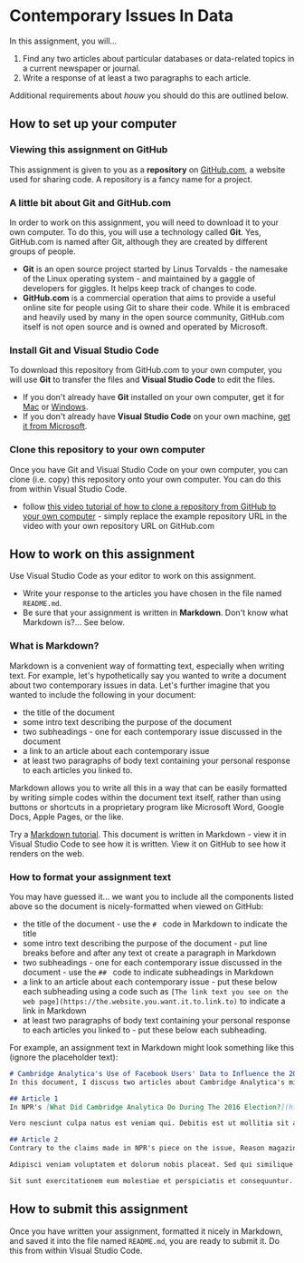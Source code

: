 # Contemporary Issues In Data

In this assignment, you will...
1. Find any two articles about particular databases or data-related topics in a current newspaper or journal.
1. Write a response of at least a two paragraphs to each article.

Additional requirements about *houw* you should do this are outlined below.

## How to set up your computer 
### Viewing this assignment on GitHub
This assignment is given to you as a **repository** on [GitHub.com](htts://github.com), a website used for sharing code.  A repository is a fancy name for a project.

### A little bit about Git and GitHub.com
In order to work on this assignment, you will need to download it to your own computer.  To do this, you will use a technology called **Git**.  Yes, GitHub.com is named after Git, although they are created by different groups of people. 
- **Git** is an open source project started by Linus Torvalds - the namesake of the Linux operating system - and maintained by a gaggle of developers for giggles.  It helps keep track of changes to code.
- **GitHub.com** is a commercial operation that aims to provide a useful online site for people using Git to share their code.  While it is embraced and heavily used by many in the open source community, GitHub.com itself is not open source and is owned and operated by Microsoft.
### Install Git and Visual Studio Code
To download this repository from GitHub.com to your own computer, you will use **Git** to transfer the files and **Visual Studio Code** to edit the files.
- If you don't already have **Git** installed on your own computer, get it for [Mac](https://git-scm.com/downloads) or [Windows](https://gitforwindows.org/).
- If you don't already have **Visual Studio Code** on your own machine, [get it from Microsoft](https://code.visualstudio.com/).

### Clone this repository to your own computer
Once you have Git and Visual Studio Code on your own computer, you can clone (i.e. copy) this repository onto your own computer.  You can do this from within Visual Studio Code.
- follow [this video tutorial of how to clone a repository from GitHub to your own computer](https://www.youtube.com/watch?v=axcny0o1NYo) - simply replace the example repository URL in the video with your own repository URL on GitHub.com

## How to work on this assignment
Use Visual Studio Code as your editor to work on this assignment.
- Write your response to the articles you have chosen in the file named `README.md`.
- Be sure that your assignment is written in **Markdown**.  Don't know what Markdown is?... See below.

### What is Markdown?
Markdown is a convenient way of formatting text, especially when writing text.  For example, let's hypothetically say you wanted to write a document about two contemporary issues in data.  Let's further imagine that you wanted to include the following in your document:
- the title of the document
- some intro text describing the purpose of the document
- two subheadings - one for each contemporary issue discussed in the document
- a link to an article about each contemporary issue
- at least two paragraphs of body text containing your personal response to each articles you linked to.

Markdown allows you to write all this in a way that can be easily formatted by writing simple codes within the document text itself, rather than using buttons or shortcuts in a proprietary program like Microsoft Word, Google Docs, Apple Pages, or the like.

Try a [Markdown tutorial](https://www.markdowntutorial.com/).  This document is written in Markdown - view it in Visual Studio Code to see how it is written.  View it on GitHub to see how it renders on the web.

### How to format your assignment text
You may have guessed it... we want you to include all the components listed above so the document is nicely-formatted when viewed on GitHub:
- the title of the document - use the `# ` code in Markdown to indicate the title
- some intro text describing the purpose of the document - put line breaks before and after any text ot create a paragraph in Markdown
- two subheadings - one for each contemporary issue discussed in the document - use the `## ` code to indicate subheadings in Markdown
- a link to an article about each contemporary issue - put these below each subheading using a code such as `[The link text you see on the web page](https://the.website.you.want.it.to.link.to)` to indicate a link in Markdown
- at least two paragraphs of body text containing your personal response to each articles you linked to - put these below each subheading.

For example, an assignment text in Markdown might look something like this (ignore the placeholder text):
```markdown
# Cambridge Analytica's Use of Facebook Users' Data to Influence the 2016 Presidential Election
In this document, I discuss two articles about Cambridge Analytica's mining of Facebook data and the claims made by some that it altered the course of the 2016 US Presidential Election.  I present and discuss two opposing views on this important matter.

## Article 1
In NPR's [What Did Cambridge Analytica Do During The 2016 Election?](https://www.npr.org/2018/03/20/595338116/what-did-cambridge-analytica-do-during-the-2016-election), est et vitae rem excepturi voluptatem reprehenderit. At deserunt necessitatibus natus minus dignissimos qui adipisci. Sapiente incidunt vero deserunt sunt nam. Reiciendis laborum. Ea ab omnis porro nihil. Corrupti similique dignissimos dignissimos soluta dolor. Facere vel repudiandae qui non velit.

Vero nesciunt culpa natus est veniam qui. Debitis est ut mollitia sit assumenda vel atque voluptas. Officiis fugit veniam enim. A quisquam omnis commodi nemo officiis aspernatur recusandae. Rerum aut placeat nesciunt placeat deleniti. Fugiat cumque dolores sequi et iste deleniti perferendis. Vitae et maxime aperiam est molestias id. Eligendi et sint quibusdam et excepturi. Totam facilis eius est.

## Article 2
Contrary to the claims made in NPR's piece on the issue, Reason magazine's [Cambridge Analytica, the Election Interference Operation That Wasn't](https://reason.com/2020/11/03/cambridge-analytica-the-election-interference-operation-that-wasnt/) sint dignissimos id libero ipsum facere sit ducimus. Fugit quia excepturi voluptas soluta. Nobis ut omnis dolor quod quae ad dolor inventore. Sint tenetur ab voluptatum sequi. Ad eligendi reprehenderit ut optio. Cumque aspernatur unde numquam enim suscipit. Quod aliquid et eaque eius unde atque distinctio consequatur. Laudantium consequatur voluptatibus quidem velit sint quaerat. Rem magni vel ut soluta voluptatum commodi iusto aliquid.

Adipisci veniam voluptatem et dolorum nobis placeat. Sed qui similique corrupti aut. Veniam eum modi ipsam non dolor aliquam. Ut mollitia animi labore velit fuga soluta est quibusdam. Facere et assumenda quod nesciunt est culpa.

Sit sunt exercitationem eum molestiae et perspiciatis et consequuntur. Aut aut maxime expedita in enim. Voluptatem quos sunt qui. Sed cupiditate et sit vero eum aspernatur ipsa porro.
```

## How to submit this assignment
Once you have written your assignment, formatted it nicely in Markdown, and saved it into the file named `README.md`, you are ready to submit it.  Do this from within Visual Studio Code.


